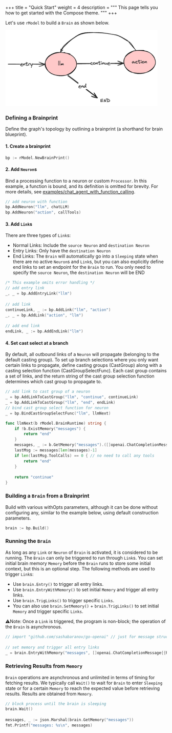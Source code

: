 +++
title = "Quick Start"
weight = 4
description = """
This page tells you how to get started with the Compose theme.
"""
+++

Let's use `rModel` to build a `Brain` as shown below.

<img src="https://github.com/Rovanta/rmodel/blob/main/examples/chat_agent/chat_agent_with_function_calling/chat-agent-with-tools.png?raw=true" width="476" height="238">


### Defining a Brainprint

Define the graph's topology by outlining a brainprint (a shorthand for brain blueprint).

#### 1. Create a brainprint

```go
bp := rModel.NewBrainPrint()
```

#### 2. Add `Neuron`s

Bind a processing function to a neuron or custom `Processor`. In this example, a function is bound, and its definition is omitted for brevity. For more details, see [examples/chat_agent_with_function_calling](https://github.com/rModel/rModel/blob/main/examples/chat_agent/chat_agent_with_function_calling).

```go
// add neuron with function
bp.AddNeuron("llm", chatLLM)
bp.AddNeuron("action", callTools)
```

#### 3. Add `Link`s

There are three types of `Link`s:

- Normal Links: Include the `source Neuron` and `destination Neuron`
- Entry Links: Only have the `destination Neuron`
- End Links: The `Brain` will automatically go into a `Sleeping` state when there are no active `Neuron`s and `Link`s, but you can also explicitly define end links to set an endpoint for the `Brain` to run. You only need to specify the `source Neuron`, the `destination Neuron` will be END

```go
/* This example omits error handling */
// add entry link
_, _ = bp.AddEntryLink("llm")

// add link
continueLink, _ := bp.AddLink("llm", "action")
_, _ = bp.AddLink("action", "llm")

// add end link
endLink, _ := bp.AddEndLink("llm")
```

#### 4. Set cast select at a branch

By default, all outbound links of a `Neuron` will propagate (belonging to the default casting group). To set up branch selections where you only want certain links to propagate, define casting groups (CastGroup) along with a casting selection function (CastGroupSelectFunc). Each cast group contains a set of links, and the return string of the cast group selection function determines which cast group to propagate to.

```go
// add link to cast group of a neuron
_ = bp.AddLinkToCastGroup("llm", "continue", continueLink)
_ = bp.AddLinkToCastGroup("llm", "end", endLink)
// bind cast group select function for neuron
_ = bp.BindCastGroupSelectFunc("llm", llmNext)
```

```go
func llmNext(b rModel.BrainRuntime) string {
    if !b.ExistMemory("messages") {
        return "end"
    }
    messages, _ := b.GetMemory("messages").([]openai.ChatCompletionMessage)
    lastMsg := messages[len(messages)-1]
    if len(lastMsg.ToolCalls) == 0 { // no need to call any tools
        return "end"
    }
    
    return "continue"
}
```

### Building a `Brain` from a Brainprint

Build with various withOpts parameters, although it can be done without configuring any, similar to the example below, using default construction parameters.

```go
brain := bp.Build()
```

### Running the `Brain`

As long as any `Link` or `Neuron` of `Brain` is activated, it is considered to be running.
The `Brain` can only be triggered to run through `Link`s. You can set initial brain memory `Memory` before the `Brain` runs to store some initial context, but this is an optional step. The following methods are used to trigger `Link`s:

- Use `brain.Entry()` to trigger all entry links.
- Use `brain.EntryWithMemory()` to set initial `Memory` and trigger all entry links.
- Use `brain.TrigLinks()` to trigger specific `Links`.
- You can also use `brain.SetMemory()` + `brain.TrigLinks()` to set initial `Memory` and trigger specific `Links`.

⚠️Note: Once a `Link` is triggered, the program is non-block; the operation of the `Brain` is asynchronous.

```go
// import "github.com/sashabaranov/go-openai" // just for message struct

// set memory and trigger all entry links
_ = brain.EntryWithMemory("messages", []openai.ChatCompletionMessage{{Role: openai.ChatMessageRoleUser, Content: "What is the weather in Boston today?"}})
```

### Retrieving Results from `Memory`

`Brain` operations are asynchronous and unlimited in terms of timing for fetching results. We typically call `Wait()` to wait for `Brain` to enter `Sleeping` state or for a certain `Memory` to reach the expected value before retrieving results. Results are obtained from `Memory`.

```go
// block process until the brain is sleeping
brain.Wait()

messages, _ := json.Marshal(brain.GetMemory("messages"))
fmt.Printf("messages: %s\n", messages)
```
